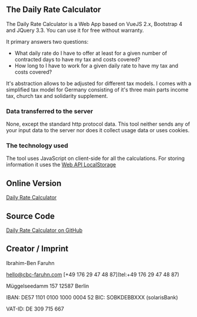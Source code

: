 ## The Daily Rate Calculator

The Daily Rate Calculator is a Web App based on VueJS 2.x, Bootstrap 4 and JQuery 3.3. You can use it for free without warranty.

It primary answers two questions:
- What daily rate do I have to offer at least for a given number of contracted days to have my tax and costs covered?
- How long to I have to work for a given daily rate to have my tax and costs covered?

It's abstraction allows to be adjusted for different tax models. I comes with a simplified tax model for Germany consisting of it's three main parts income tax, church tax and solidarity supplement.

### Data transferred to the server

None, except the standard http protocol data. This tool neither sends any of your input data to the server nor does it collect usage data or uses cookies.

### The technology used

The tool uses JavaScript on client-side for all the calculations. For storing information it uses the [Web API LocalStorage](https://developer.mozilla.org/en/docs/Web/API/Window/localStorage)

## Online Version
[Daily Rate Calculator](http://tools.cbc-faruhn.com/daily-rate-calculator/)

## Source Code
[Daily Rate Calculator on GitHub](http://github.com/cbc-faruhn/daily-rate-calculator/)

## Creator / Imprint

Ibrahim-Ben Faruhn

[hello@cbc-faruhn.com](mailto:hello@cbc-faruhn.com)
[+49 176 29 47 48 87](tel:+49 176 29 47 48 87)

Müggelseedamm 157
12587 Berlin

IBAN: DE57 1101 0100 1000 0004 52
BIC: SOBKDEBBXXX (solarisBank)

VAT-ID: DE 309 715 667
